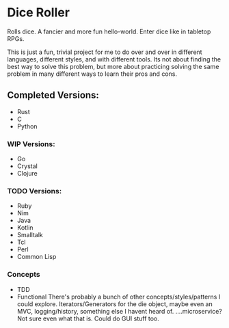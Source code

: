 # Dice Roller

Rolls dice. A fancier and more fun hello-world. Enter dice like in tabletop RPGs.

This is just a fun, trivial project for me to do over and over in different languages, different styles, and with different tools. Its not about finding the best way to solve this problem, but more about practicing solving the same problem in many different ways to learn their pros and cons.

## Completed Versions:
* Rust
* C
* Python

### WIP Versions:
* Go
* Crystal
* Clojure

### TODO Versions:
* Ruby
* Nim
* Java
* Kotlin
* Smalltalk
* Tcl
* Perl
* Common Lisp

### Concepts
* TDD
* Functional
There's probably a bunch of other concepts/styles/patterns I could explore. Iterators/Generators for the die object, maybe even an MVC, logging/history, something else I havent heard of. ....microservice? Not sure even what that is. Could do GUI stuff too.
